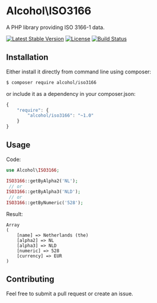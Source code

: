 # Alcohol\ISO3166

A PHP library providing ISO 3166-1 data.

[![Latest Stable Version](https://poser.pugx.org/alcohol/iso3166/v/stable.png)](https://packagist.org/packages/alcohol/iso3166)
[![License](https://poser.pugx.org/alcohol/iso3166/license.png)](https://packagist.org/packages/alcohol/iso3166)
[![Build Status](https://travis-ci.org/alcohol/iso3166.svg?branch=master)](https://travis-ci.org/alcohol/iso3166)

## Installation

Either install it directly from command line using composer:

``` sh
$ composer require alcohol/iso3166
```

or include it as a dependency in your composer.json:

``` javascript
{
    "require": {
        "alcohol/iso3166": "~1.0"
    }
}
```

## Usage

Code:

``` php
use Alcohol\ISO3166;

ISO3166::getByAlpha2('NL');
 // or
ISO3166::getByAlpha3('NLD');
 // or
ISO3166::getByNumeric('528');
```

Result:

```
Array
(
    [name] => Netherlands (the)
    [alpha2] => NL
    [alpha3] => NLD
    [numeric] => 528
    [currency] => EUR
)
```

## Contributing

Feel free to submit a pull request or create an issue.
